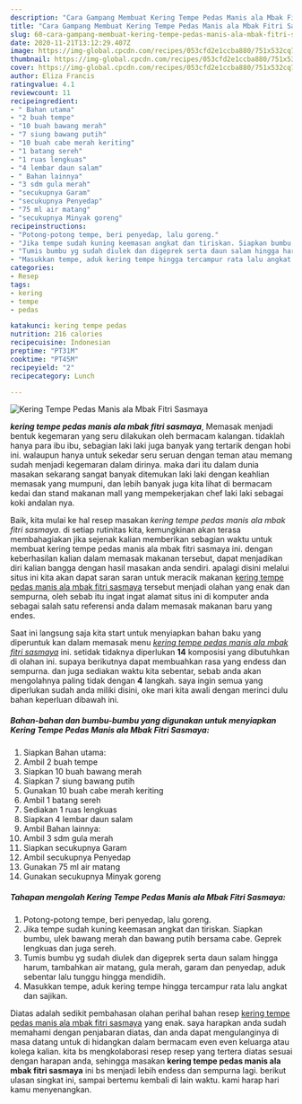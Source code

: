 ```yaml
---
description: "Cara Gampang Membuat Kering Tempe Pedas Manis ala Mbak Fitri Sasmaya, Bikin Ngiler"
title: "Cara Gampang Membuat Kering Tempe Pedas Manis ala Mbak Fitri Sasmaya, Bikin Ngiler"
slug: 60-cara-gampang-membuat-kering-tempe-pedas-manis-ala-mbak-fitri-sasmaya-bikin-ngiler
date: 2020-11-21T13:12:29.407Z
image: https://img-global.cpcdn.com/recipes/053cfd2e1ccba880/751x532cq70/kering-tempe-pedas-manis-ala-mbak-fitri-sasmaya-foto-resep-utama.jpg
thumbnail: https://img-global.cpcdn.com/recipes/053cfd2e1ccba880/751x532cq70/kering-tempe-pedas-manis-ala-mbak-fitri-sasmaya-foto-resep-utama.jpg
cover: https://img-global.cpcdn.com/recipes/053cfd2e1ccba880/751x532cq70/kering-tempe-pedas-manis-ala-mbak-fitri-sasmaya-foto-resep-utama.jpg
author: Eliza Francis
ratingvalue: 4.1
reviewcount: 11
recipeingredient:
- " Bahan utama"
- "2 buah tempe"
- "10 buah bawang merah"
- "7 siung bawang putih"
- "10 buah cabe merah keriting"
- "1 batang sereh"
- "1 ruas lengkuas"
- "4 lembar daun salam"
- " Bahan lainnya"
- "3 sdm gula merah"
- "secukupnya Garam"
- "secukupnya Penyedap"
- "75 ml air matang"
- "secukupnya Minyak goreng"
recipeinstructions:
- "Potong-potong tempe, beri penyedap, lalu goreng."
- "Jika tempe sudah kuning keemasan angkat dan tiriskan. Siapkan bumbu, ulek bawang merah dan bawang putih bersama cabe. Geprek lengkuas dan juga sereh."
- "Tumis bumbu yg sudah diulek dan digeprek serta daun salam hingga harum, tambahkan air matang, gula merah, garam dan penyedap, aduk sebentar lalu tunggu hingga mendidih."
- "Masukkan tempe, aduk kering tempe hingga tercampur rata lalu angkat dan sajikan."
categories:
- Resep
tags:
- kering
- tempe
- pedas

katakunci: kering tempe pedas 
nutrition: 216 calories
recipecuisine: Indonesian
preptime: "PT31M"
cooktime: "PT45M"
recipeyield: "2"
recipecategory: Lunch

---
```



![Kering Tempe Pedas Manis ala Mbak Fitri Sasmaya](https://img-global.cpcdn.com/recipes/053cfd2e1ccba880/751x532cq70/kering-tempe-pedas-manis-ala-mbak-fitri-sasmaya-foto-resep-utama.jpg)

<b><i>kering tempe pedas manis ala mbak fitri sasmaya</i></b>, Memasak menjadi bentuk kegemaran yang seru dilakukan oleh bermacam kalangan. tidaklah hanya para ibu ibu, sebagian laki laki juga banyak yang tertarik dengan hobi ini. walaupun hanya untuk sekedar seru seruan dengan teman atau memang sudah menjadi kegemaran dalam dirinya. maka dari itu dalam dunia masakan sekarang sangat banyak ditemukan laki laki dengan keahlian memasak yang mumpuni, dan lebih banyak juga kita lihat di bermacam kedai dan stand makanan mall yang mempekerjakan chef laki laki sebagai koki andalan nya.



Baik, kita mulai ke hal resep masakan <i>kering tempe pedas manis ala mbak fitri sasmaya</i>. di setiap rutinitas kita, kemungkinan akan terasa membahagiakan jika sejenak kalian memberikan sebagian waktu untuk membuat kering tempe pedas manis ala mbak fitri sasmaya ini. dengan keberhasilan kalian dalam memasak makanan tersebut, dapat menjadikan diri kalian bangga dengan hasil masakan anda sendiri. apalagi disini melalui situs ini kita akan dapat saran saran untuk meracik makanan <u>kering tempe pedas manis ala mbak fitri sasmaya</u> tersebut menjadi olahan yang enak dan sempurna, oleh sebab itu ingat ingat alamat situs ini di komputer anda sebagai salah satu referensi anda dalam memasak makanan baru yang endes.


Saat ini langsung saja kita start untuk menyiapkan bahan baku yang diperuntuk kan dalam memasak menu <u><i>kering tempe pedas manis ala mbak fitri sasmaya</i></u> ini. setidak tidaknya diperlukan <b>14</b> komposisi yang dibutuhkan di olahan ini. supaya berikutnya dapat membuahkan rasa yang endess dan sempurna. dan juga sediakan waktu kita sebentar, sebab anda akan mengolahnya paling tidak dengan <b>4</b> langkah. saya ingin semua yang diperlukan sudah anda miliki disini, oke mari kita awali dengan merinci dulu bahan keperluan dibawah ini.

<!--inarticleads1-->

##### Bahan-bahan dan bumbu-bumbu yang digunakan untuk menyiapkan Kering Tempe Pedas Manis ala Mbak Fitri Sasmaya:

1. Siapkan  Bahan utama:
1. Ambil 2 buah tempe
1. Siapkan 10 buah bawang merah
1. Siapkan 7 siung bawang putih
1. Gunakan 10 buah cabe merah keriting
1. Ambil 1 batang sereh
1. Sediakan 1 ruas lengkuas
1. Siapkan 4 lembar daun salam
1. Ambil  Bahan lainnya:
1. Ambil 3 sdm gula merah
1. Siapkan secukupnya Garam
1. Ambil secukupnya Penyedap
1. Gunakan 75 ml air matang
1. Gunakan secukupnya Minyak goreng




<!--inarticleads2-->

##### Tahapan mengolah Kering Tempe Pedas Manis ala Mbak Fitri Sasmaya:

1. Potong-potong tempe, beri penyedap, lalu goreng.
1. Jika tempe sudah kuning keemasan angkat dan tiriskan. Siapkan bumbu, ulek bawang merah dan bawang putih bersama cabe. Geprek lengkuas dan juga sereh.
1. Tumis bumbu yg sudah diulek dan digeprek serta daun salam hingga harum, tambahkan air matang, gula merah, garam dan penyedap, aduk sebentar lalu tunggu hingga mendidih.
1. Masukkan tempe, aduk kering tempe hingga tercampur rata lalu angkat dan sajikan.




Diatas adalah sedikit pembahasan olahan perihal bahan resep <u>kering tempe pedas manis ala mbak fitri sasmaya</u> yang enak. saya harapkan anda sudah memahami dengan penjabaran diatas, dan anda dapat mengulanginya di masa datang untuk di hidangkan dalam bermacam even even keluarga atau kolega kalian. kita bs mengkolaborasi resep resep yang tertera diatas sesuai dengan harapan anda, sehingga masakan <b>kering tempe pedas manis ala mbak fitri sasmaya</b> ini bs menjadi lebih endess dan sempurna lagi. berikut ulasan singkat ini, sampai bertemu kembali di lain waktu. kami harap hari kamu menyenangkan.
